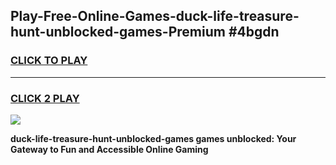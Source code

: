 
## Play-Free-Online-Games-duck-life-treasure-hunt-unblocked-games-Premium #4bgdn
<h3>
<a href="https://premium.freeplayer.one?title=duck-life-treasure-hunt-unblocked-games&ref=8M">CLICK TO PLAY</a></h3>
<hr>

<h3>
<a href="https://premium.freeplayer.one?title=duck-life-treasure-hunt-unblocked-games&ref=8M">CLICK 2 PLAY</a>
  
</h3>

<a href="https://premium.freeplayer.one?title=duck-life-treasure-hunt-unblocked-games&ref=8M"><img src="https://clearcache.store/games.png"></a>


**duck-life-treasure-hunt-unblocked-games games unblocked: Your Gateway to Fun and Accessible Online Gaming**
